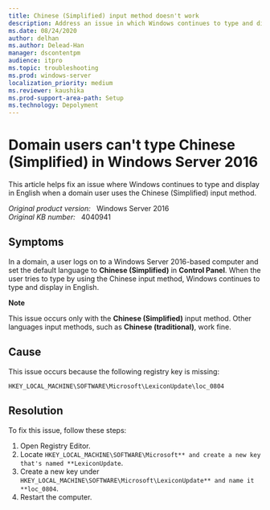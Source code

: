 ```yaml
---
title: Chinese (Simplified) input method doesn't work
description: Address an issue in which Windows continues to type and display in English when a domain user uses the Chinese (Simplified) input method in Windows Server 2012.
ms.date: 08/24/2020
author: delhan
ms.author: Delead-Han
manager: dscontentpm
audience: itpro
ms.topic: troubleshooting
ms.prod: windows-server
localization_priority: medium
ms.reviewer: kaushika
ms.prod-support-area-path: Setup
ms.technology: Depolyment
---
```

# Domain users can't type Chinese (Simplified) in Windows Server 2016

This article helps fix an issue where Windows continues to type and display in English when a domain user uses the Chinese (Simplified) input method.

_Original product version:_ &nbsp; Windows Server 2016  
_Original KB number:_ &nbsp; 4040941

## Symptoms

In a domain, a user logs on to a Windows Server 2016-based computer and set the default language to **Chinese (Simplified)** in **Control Panel**. When the user tries to type by using the Chinese input method, Windows continues to type and display in English. 

**Note**

This issue occurs only with the **Chinese (Simplified)** input method. Other languages input methods, such as **Chinese (traditional)**, work fine.

## Cause

This issue occurs because the following registry key is missing:

```
HKEY_LOCAL_MACHINE\SOFTWARE\Microsoft\LexiconUpdate\loc_0804
```  

## Resolution

To fix this issue, follow these steps:
1. Open Registry Editor.
2. Locate `HKEY_LOCAL_MACHINE\SOFTWARE\Microsoft** and create a new key that's named **LexiconUpdate`.
3. Create a new key under `HKEY_LOCAL_MACHINE\SOFTWARE\Microsoft\LexiconUpdate** and name it **loc_0804`.
4. Restart the computer.
